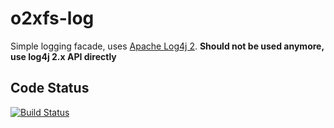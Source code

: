 o2xfs-log
=====

Simple logging facade, uses [Apache Log4j 2](https://logging.apache.org/log4j/2.x/). **Should not be used anymore, use log4j 2.x API directly**

## Code Status

[![Build Status](https://api.travis-ci.com/AndreasFagschlunger/o2xfs-log.svg?branch=develop)](https://travis-ci.com/AndreasFagschlunger/o2xfs-log)
